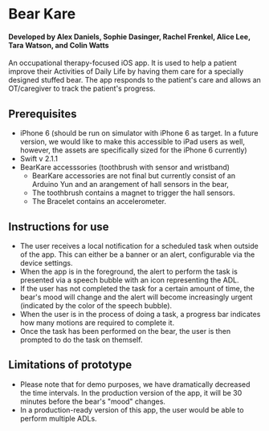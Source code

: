 # Bear Kare
#### Developed by Alex Daniels, Sophie Dasinger, Rachel Frenkel, Alice Lee, Tara Watson, and Colin Watts
An occupational therapy-focused iOS app. It is used to help a patient improve their Activities of Daily Life by having them care for a specially designed stuffed bear. The app responds to the patient's care and allows an OT/caregiver to track the patient's progress.

## Prerequisites
* iPhone 6 (should be run on simulator with iPhone 6 as target. In a future version, we would like to make this accessible to iPad users as well, however, the assets are specifically sized for the iPhone 6 currently)
* Swift v 2.1.1
* BearKare accesssories (toothbrush with sensor and wristband)
  * BearKare accessories are not final but currently consist of an Arduino Yun and an arangement of hall sensors in the bear,
  * The toothbrush contains a magnet to trigger the hall sensors.
  * The Bracelet contains an accelerometer. 

## Instructions for use
* The user receives a local notification for a scheduled task when outside of the app. This can either be a banner or an alert, configurable via the device settings. 
* When the app is in the foreground, the alert to perform the task is presented via a speech bubble with an icon representing the ADL. 
* If the user has not completed the task for a certain amount of time, the bear's mood will change and the alert will become increasingly urgent (indicated by the color of the speech bubble). 
* When the user is in the process of doing a task, a progress bar indicates how many motions are required to complete it.
* Once the task has been performed on the bear, the user is then prompted to do the task on themself. 

## Limitations of prototype
* Please note that for demo purposes, we have dramatically decreased the time intervals. In the production version of the app, it will be 30 minutes before the bear's "mood" changes.
* In a production-ready version of this app, the user would be able to perform multiple ADLs.
